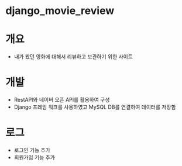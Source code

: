# django_movie_review

# 개요

- 내가 봤던 영화에 대해서 리뷰하고 보관하기 위한 사이트

# 개발

- RestAPI와 네이버 오픈 API를 활용하여 구성
- Django 프레임 워크를 사용하였고 MySQL DB를 연결하여 데이터를 저장함

# 로그

- 로그인 기능 추가
- 회원가입 기능 추가
